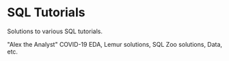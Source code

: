 # SQL Tutorials

Solutions to various SQL tutorials. 

"Alex the Analyst" COVID-19 EDA, Lemur solutions, SQL Zoo solutions, Data, etc. 
